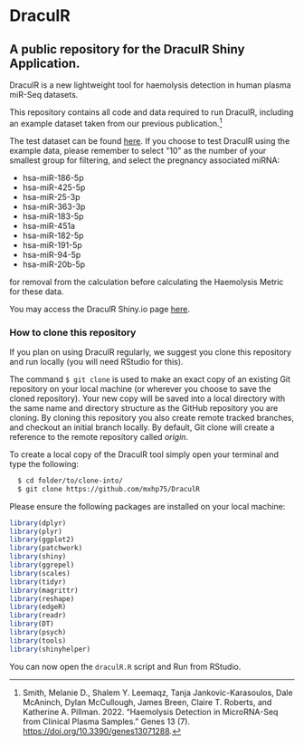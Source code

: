 # DraculR
## A public repository for the DraculR Shiny Application.

DraculR is a new lightweight tool for haemolysis detection in human plasma miR-Seq datasets.

This repository contains all code and data required to run DraculR, including an example dataset taken from our previous publication.[^fn1]

The test dataset can be found <a href="https://github.com/mxhp75/DraculR/tree/main/dataExample">here</a>. If you choose to test DraculR using the example data, please remember to select "10" as the number of your smallest group for filtering, and select the pregnancy associated miRNA:

- hsa-miR-186-5p
- hsa-miR-425-5p
- hsa-miR-25-3p
- hsa-miR-363-3p
- hsa-miR-183-5p
- hsa-miR-451a
- hsa-miR-182-5p
- hsa-miR-191-5p
- hsa-miR-94-5p
- hsa-miR-20b-5p

for removal from the calculation before calculating the Haemolysis Metric for these data.

You may access the DraculR Shiny.io page <a href="https://mxhp75.shinyapps.io/DraculR">here</a>.

### How to clone this repository

If you plan on using DraculR regularly, we suggest you clone this repository and run locally (you will need RStudio for this).

The command `$ git clone` is used to make an exact copy of an existing Git repository on your local machine (or wherever you choose to save the cloned repository). Your new copy will be saved into a local directory with the same name and directory structure as the GitHub repository you are cloning. By cloning this repository you also create remote tracked branches, and checkout an initial branch locally. By default, Git clone will create a reference to the remote repository called _origin_.

To create a local copy of the DraculR tool simply open your terminal and type the following:

```bash
  $ cd folder/to/clone-into/
  $ git clone https://github.com/mxhp75/DraculR
```

Please ensure the following packages are installed on your local machine:

```r
library(dplyr)
library(plyr)
library(ggplot2)
library(patchwork)
library(shiny)
library(ggrepel)
library(scales)
library(tidyr)
library(magrittr)
library(reshape)
library(edgeR)
library(readr)
library(DT)
library(psych)
library(tools)
library(shinyhelper)
```

You can now open the `draculR.R` script and Run from RStudio.

[^fn1]: Smith, Melanie D., Shalem Y. Leemaqz, Tanja Jankovic-Karasoulos, Dale McAninch, Dylan McCullough, James Breen, Claire T. Roberts, and Katherine A. Pillman. 2022. “Haemolysis Detection in MicroRNA-Seq from Clinical Plasma Samples.” Genes 13 (7). https://doi.org/10.3390/genes13071288.
